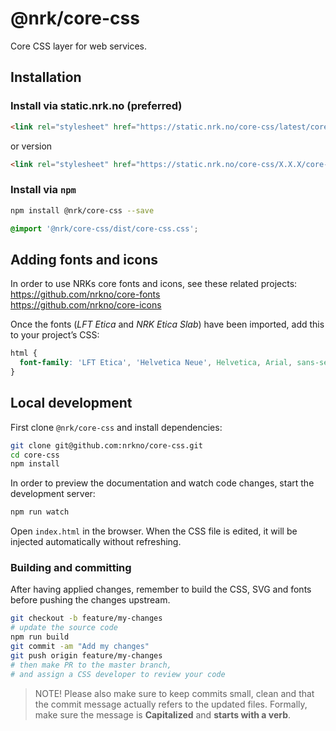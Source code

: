 # @nrk/core-css
Core CSS layer for web services.

## Installation

### Install via static.nrk.no (preferred)
```html
<link rel="stylesheet" href="https://static.nrk.no/core-css/latest/core-css.min.css">
```
or version
```html
<link rel="stylesheet" href="https://static.nrk.no/core-css/X.X.X/core-css.min.css">
```

### Install via `npm`
```bash
npm install @nrk/core-css --save
```

```css
@import '@nrk/core-css/dist/core-css.css';
```

## Adding fonts and icons

In order to use NRKs core fonts and icons, see these related projects:  
https://github.com/nrkno/core-fonts  
https://github.com/nrkno/core-icons  

Once the fonts (*LFT Etica* and *NRK Etica Slab*) have been imported, add this to your project’s CSS:
```css
html {
  font-family: 'LFT Etica', 'Helvetica Neue', Helvetica, Arial, sans-serif;
}
```

## Local development
First clone `@nrk/core-css` and install dependencies:

```bash
git clone git@github.com:nrkno/core-css.git
cd core-css
npm install
```

In order to preview the documentation and watch code changes, start the development server:

```bash
npm run watch
```

Open `index.html` in the browser. When the CSS file is edited, it will be injected automatically without refreshing.

### Building and committing
After having applied changes, remember to build the CSS, SVG and fonts before pushing the changes upstream.

```bash
git checkout -b feature/my-changes
# update the source code
npm run build
git commit -am "Add my changes"
git push origin feature/my-changes
# then make PR to the master branch,
# and assign a CSS developer to review your code
```

> NOTE! Please also make sure to keep commits small, clean and that the commit message actually refers to the updated files. Formally, make sure the message is **Capitalized** and **starts with a verb**.
